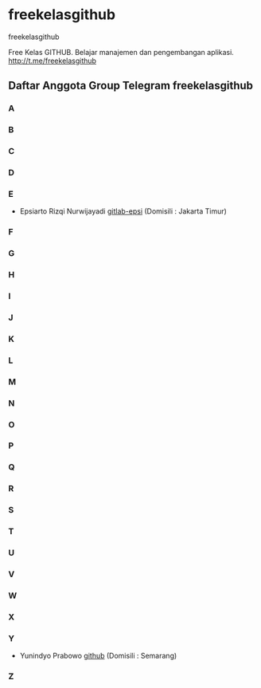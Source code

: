 # freekelasgithub
freekelasgithub

Free Kelas GITHUB. 
Belajar manajemen dan pengembangan aplikasi. 
http://t.me/freekelasgithub 

## Daftar Anggota Group Telegram freekelasgithub

### A
### B
### C
### D
### E
  * Epsiarto Rizqi Nurwijayadi [gitlab-epsi](https://gitlab.com/epsi-rns) (Domisili : Jakarta Timur)

### F
### G 
### H
### I 
### J
### K 
### L
### M
### N
### O
### P
### Q
### R
### S
### T
### U
### V
### W
### X

### Y
  * Yunindyo Prabowo [github](https://github.com/ypraw) (Domisili : Semarang)

### Z
